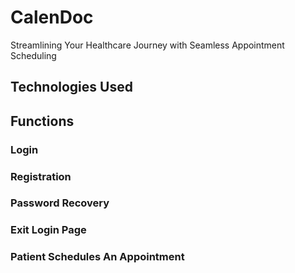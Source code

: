 # CalenDoc
Streamlining Your Healthcare Journey with Seamless Appointment Scheduling

## Technologies Used 



## Functions
<h3>Login</h3>

<h3>Registration</h3>

<h3>Password Recovery</h3>

<h3>Exit Login Page</h3>

<h3>Patient Schedules An Appointment</h3>

